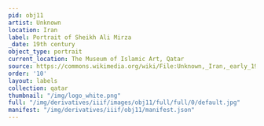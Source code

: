 ```yaml
---
pid: obj11
artist: Unknown
location: Iran
label: Portrait of Sheikh Ali Mirza
_date: 19th century
object_type: portrait
current_location: The Museum of Islamic Art, Qatar
source: https://commons.wikimedia.org/wiki/File:Unknown,_Iran,_early_19th_Century_-_Portrait_of_Sheikh_Ali_Mirza_-_Google_Art_Project.jpg
order: '10'
layout: labels
collection: qatar
thumbnail: "/img/logo_white.png"
full: "/img/derivatives/iiif/images/obj11/full/full/0/default.jpg"
manifest: "/img/derivatives/iiif/obj11/manifest.json"
---
```

